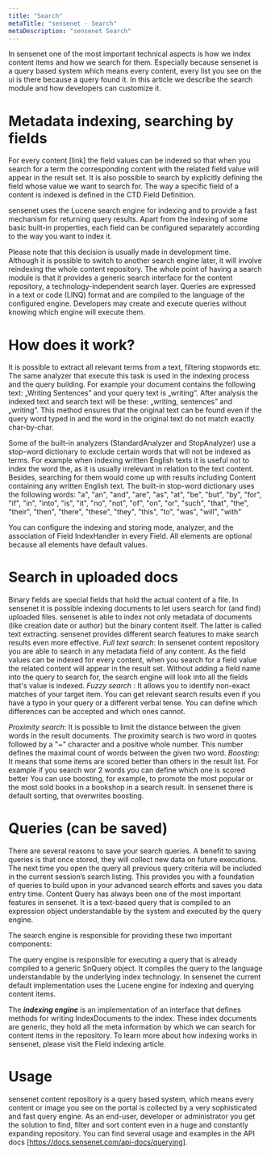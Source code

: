 ```yaml
---
title: "Search"
metaTitle: "sensenet - Search"
metaDescription: "sensenet Search"
---
```



In sensenet one of the most important technical aspects is how we index content items and how we search for them. Especially because sensenet is a query based system which means every content, every list you see on the ui is there because a query found it. In this article we describe the search module and how developers can customize it.

# Metadata indexing, searching by fields
For every content [link] the field values can be indexed so that when you search for a term the corresponding content with the related field value will appear in the result set. It is also possible to search by explicitly defining the field whose value we want to search for. The way a specific field of a content is indexed is defined in the CTD Field Definition.

sensenet uses the Lucene search engine for indexing and to provide a fast mechanism for returning query results. Apart from the indexing of some basic built-in properties, each field can be configured separately according to the way you want to index it.

Please note that this decision is usually made in development time. Although it is possible to switch to another search engine later, it will involve reindexing the whole content repository.
The whole point of having a search module is that it provides a generic search interface for the content repository, a technology-independent search layer. Queries are expressed in a text or code (LINQ) format and are compiled to the language of the configured engine. Developers may create and execute queries without knowing which engine will execute them.

# How does it work?
It is possible to extract all relevant terms from a text, filtering stopwords etc. The same analyzer that execute this task is used in the indexing process and the query building. For example your document contains the following text: „Writing Sentences” and your query text is „writing”. After analysis the indexed text and search text will be these: „writing, sentences” and „writing”. This method ensures that the original text can be found even if the query word typed in and the word in the original text do not match exactly char-by-char. 

Some of the built-in analyzers (StandardAnalyzer and StopAnalyzer) use a stop-word dictionary to exclude certain words that will not be indexed as terms. For example when indexing written English texts it is useful not to index the word the, as it is usually irrelevant in relation to the text content. Besides, searching for them would come up with results including Content containing any written English text. The built-in stop-word dictionary uses the following words:
"a", "an", "and", "are", "as", "at", "be", "but", "by", "for", "if", "in", "into", "is", "it", "no", "not", "of", 
"on", "or", "such", "that", "the", "their", "then", "there", "these", "they", "this", "to", "was", "will", "with"

You can configure the indexing and storing mode, analyzer, and the association of Field IndexHandler in every Field. All elements are optional because all elements have default values.

# Search in uploaded docs
Binary fields are special fields that hold the actual content of a file. In sensenet it is possible indexing documents to let users search for (and find) uploaded files. sensenet is able to index not only metadata of documents (like creation date or author) but the binary content itself. The latter is called text extracting.
sensenet provides different search features to make search results even more effective.
_Full text search_: In sensenet content repository you are able to search in any metadata field of any content. As the field values can be indexed for every content, when you search for a field value the related content will appear in the result set. Without adding a field name into the query to search for, the search engine will look into all the fields that's value is indexed.
_Fuzzy search_ : It allows you to identify non-exact matches of your target item. You can get relevant search results even if you have a typo in your query or a different verbal tense. You can define which differences can be accepted and which ones cannot.

_Proximity search_: It is possible to limit the distance between the given words in the result documents. The proximity search is two word in quotes followed by a "~" character and a positive whole number. This number defines the maximal count of words between the given two word.
_Boosting_: It means that some items are scored better than others in the result list. For example if you search wor 2 words you can define which one is scored better You can use boosting, for example, to promote the most popular or the most sold books in a bookshop in a search result. In sensenet there is default sorting, that overwrites boosting.
# Queries (can be saved)
There are several reasons to save your search queries. A benefit to saving queries is that once stored, they will collect new data on future executions. The next time you open the query all previous query criteria will be included in the current session’s search listing. This provides you with a foundation of queries to build upon in your advanced search efforts and saves you data entry time.
Content Query has always been one of the most important features in sensenet. It is a text-based query that is compiled to an expression object understandable by the system and executed by the query engine.

The search engine is responsible for providing these two important components:

The query engine is responsible for executing a query that is already compiled to a generic SnQuery object. It compiles the query to the language understandable by the underlying index technology. In sensenet the current default implementation uses the Lucene engine for indexing and querying content items.

The **_indexing engine_** is an implementation of an interface that defines methods for writing IndexDocuments to the index. These index documents are generic, they hold all the meta information by which we can search for content items in the repository. To learn more about how indexing works in sensenet, please visit the Field indexing article.

# Usage
sensenet content repository is a query based system, which means every content or image you see on the portal is collected by a very sophisticated and fast query engine. As an end-user, developer or administrator you get the solution to find, filter and sort content even in a huge and constantly expanding repository.
You can find several usage and examples in the API docs [https://docs.sensenet.com/api-docs/querying].



